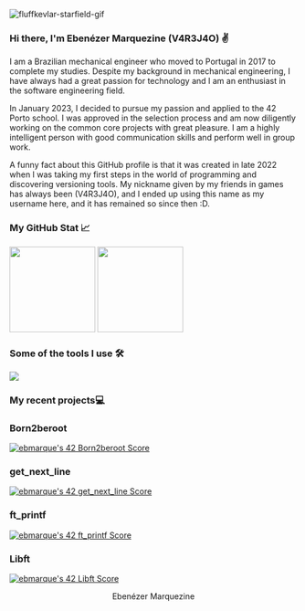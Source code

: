 ![fluffkevlar-starfield-gif](https://github.com/V4R3J4O/v4r3j4o/assets/117827602/d4a9a7ab-d3e0-48d7-9d3e-e0aca8a46941)

<!-- Introduction -->

### Hi there, I'm Ebenézer Marquezine (V4R3J4O) ✌
I am a Brazilian mechanical engineer who moved to Portugal in 2017 to complete my studies. Despite my background in mechanical engineering, I have always had a great passion for technology and I am an enthusiast in the software engineering field.

In January 2023, I decided to pursue my passion and applied to the 42 Porto school. I was approved in the selection process and am now diligently working on the common core projects with great pleasure. I am a highly intelligent person with good communication skills and perform well in group work.

A funny fact about this GitHub profile is that it was created in late 2022 when I was taking my first steps in the world of programming and discovering versioning tools. My nickname given by my friends in games has always been (V4R3J4O), and I ended up using this name as my username here, and it has remained so since then :D.

<!-- Social Media Badges -->

<!-- Stats and Tools -->
### My GitHub Stat 📈
<p >
  <img height="150em" src="https://github-readme-stats.vercel.app/api?username=v4r3j4o&show_icons=true&theme=transparent&include_all_commits=true&count_private=true"/>
  <img height="150em" src="https://github-readme-stats.vercel.app/api/top-langs/?username=v4r3j4o&layout=compact&langs_count=10&theme=transparent"/>
</p>

### Some of the tools I use 🛠️
<p align="left">
  <a href="https://skillicons.dev">
    <img src="https://skillicons.dev/icons?i=git,linux,c,vscode,bash,github" />
  </a>
</p>


<!-- Projects -->
### My recent projects💻
<h3>Born2beroot</h3>
<a href=""><img src="https://badge42.vercel.app/api/v2/clhnwlexk001108jtzp0aw03j/project/3086021" alt="ebmarque's 42 Born2beroot Score" /></a><br>
<h3>get_next_line</h3>
<a href=""><img src="https://badge42.vercel.app/api/v2/clhnwlexk001108jtzp0aw03j/project/3079328" alt="ebmarque's 42 get_next_line Score" /></a><br>
<h3>ft_printf</h3>
<a href=""><img src="https://badge42.vercel.app/api/v2/clhnwlexk001108jtzp0aw03j/project/3075538" alt="ebmarque's 42 ft_printf Score" /></a><br>
<h3>Libft</h3>
<a href=""><img src="https://badge42.vercel.app/api/v2/clhnwlexk001108jtzp0aw03j/project/3060971" alt="ebmarque's 42 Libft Score" /></a><br>

<!-- Footer -->
<p align="center">
 Ebenézer Marquezine
</p>

